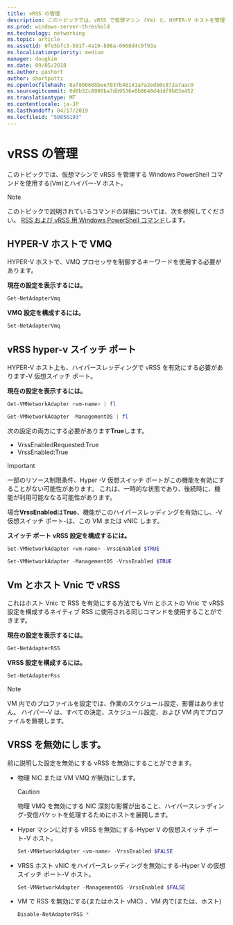 ```yaml
---
title: vRSS の管理
description: このトピックでは、vRSS で仮想マシン (Vm) と、HYPER-V ホストを管理するのに、Windows PowerShell コマンドを使用します。
ms.prod: windows-server-threshold
ms.technology: networking
ms.topic: article
ms.assetid: 0fe5bfc3-591f-4a19-b98a-0668d4c9f93a
ms.localizationpriority: medium
manager: dougkim
ms.date: 09/05/2018
ms.author: pashort
author: shortpatti
ms.openlocfilehash: 8af800608bee7037b48141a7a2edb0c872a7aac0
ms.sourcegitcommit: 0d0b32c8986ba7db9536e0b8648d4ddf9b03e452
ms.translationtype: MT
ms.contentlocale: ja-JP
ms.lasthandoff: 04/17/2019
ms.locfileid: "59856193"
---
```

# <a name="manage-vrss"></a>vRSS の管理

このトピックでは、仮想マシンで vRSS を管理する Windows PowerShell コマンドを使用する\(Vm\)とハイパー\-V ホスト。

>[!NOTE]
>このトピックで説明されているコマンドの詳細については、次を参照してください。 [RSS および vRSS 用 Windows PowerShell コマンド](vrss-wps.md)します。

## <a name="vmq-on-hyper-v-hosts"></a>HYPER-V ホストで VMQ

HYPER-V ホストで、VMQ プロセッサを制御するキーワードを使用する必要があります。

**現在の設定を表示するには。** 

```PowerShell
Get-NetAdapterVmq
```

**VMQ 設定を構成するには。** 

```PowerShell
Set-NetAdapterVmq
```


## <a name="vrss-on-hyper-v-switch-ports"></a>vRSS hyper-v スイッチ ポート

HYPER-V ホスト上も、ハイパースレッディングで vRSS を有効にする必要があります\-V 仮想スイッチ ポート。

**現在の設定を表示するには。**

```PowerShell
Get-VMNetworkAdapter <vm-name> | fl

Get-VMNetworkAdapter -ManagementOS | fl
```
    
次の設定の両方にする必要があります**True**します。 

- VrssEnabledRequested:True
- VrssEnabled:True
    
>[!IMPORTANT]
>一部のリソース制限条件、Hyper \-V 仮想スイッチ ポートがこの機能を有効にすることがない可能性があります。 これは、一時的な状態であり、後続時に、機能が利用可能ななる可能性があります。
>
>場合**VrssEnabled**は**True**、機能がこのハイパースレッディングを有効にし、\-V 仮想スイッチ ポート-は、この VM または vNIC します。

**スイッチ ポート vRSS 設定を構成するには。**

```PowerShell
Set-VMNetworkAdapter <vm-name> -VrssEnabled $TRUE
    
Set-VMNetworkAdapter -ManagementOS -VrssEnabled $TRUE
```

## <a name="vrss-in-vms-and-host-vnics"></a>Vm とホスト Vnic で vRSS

これはホスト Vnic で RSS を有効にする方法でも Vm とホストの Vnic で vRSS 設定を構成するネイティブ RSS に使用される同じコマンドを使用することができます。  

**現在の設定を表示するには。**

```PowerShell
Get-NetAdapterRSS
```

**VRSS 設定を構成するには。**

```PowerShell
Set-NetAdapterRss
```

>[!NOTE]
> VM 内でのプロファイルを設定では、作業のスケジュール設定、影響はありません。 ハイパー\-V は、すべての決定、スケジュール設定、および VM 内でプロファイルを無視します。

## <a name="disable-vrss"></a>VRSS を無効にします。

前に説明した設定を無効にする vRSS を無効にすることができます。

- 物理 NIC または VM VMQ が無効にします。

  >[!CAUTION]
  >物理 VMQ を無効にする NIC 深刻な影響が出ること、ハイパースレッディング\-受信パケットを処理するためにホストを展開します。

- Hyper マシンに対する vRSS を無効にする\-Hyper V の仮想スイッチ ポート\-V ホスト。

   ```PowerShell
   Set-VMNetworkAdapter <vm-name> -VrssEnabled $FALSE
   ```

- VRSS ホスト vNIC をハイパースレッディングを無効にする\-Hyper V の仮想スイッチ ポート\-V ホスト。

   ```PowerShell
   Set-VMNetworkAdapter -ManagementOS -VrssEnabled $FALSE
   ```

- VM で RSS を無効にする\(またはホスト vNIC\) 、VM 内で\(または、ホスト\)

   ```PowerShell
   Disable-NetAdapterRSS *
   ```
